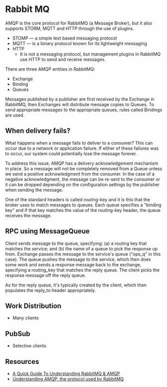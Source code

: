 # Rabbit MQ

AMQP is the core protocol for RabbitMQ (a Message Broker), but it also supports STORM, MQTT and HTTP through the use of plugins.
- STOMP 
    — a simple text based messaging protocol
- MQTT 
    — is a binary protocol known for its lightweight messaging
- HTTP 
    - It is not a messaging protocol, but management plugins in RabbitMQ use HTTP to send and receive messages.

There are three AMQP entities in RabbitMQ:
- Exchange
- Binding
- Queues

Messages published by a publisher are first received by the Exchange in RabbitMQ, then Exchanges will distribute message copies to Queues. To send appropriate messages to the appropriate queues, rules called Bindings are used.

## When delivery fails?
What happens when a message fails to deliver to a consumer? This can occur due to a network or application failure. If either of these failures was to occur, our system could potentially lose the message forever.

To address this issue, AMQP has a delivery acknowledgement mechanism in place. So a message will not be completely removed from a Queue unless we send a positive acknowledgment from the consumer. In the case of a negative acknowledgment, the message can be re-sent to the consumer or it can be dropped depending on the configuration settings by the publisher when sending the message.

One of the standard headers is called routing-key and it is this that the broker uses to match messages to queues. Each queue specifies a "binding key" and if that key matches the value of the routing-key header, the queue receives the message.

## RPC using MessageQueue
Client sends message to the queue, specifying: (a) a routing key that matches the service; and (b) the name of a queue to pick the response up from.
Exchange passes the message to the service's queue ("ops_q" in this case).
The queue pushes the message to the service, which then does some work and sends a response message back to the exchange, specifying a routing_key that matches the reply queue.
The client picks the response message off the reply queue.

As for the reply queue, it's typically created by the client, which then populates the reply_to header appropriately.

## Work Distribution
- Many clients

## PubSub
- Selective clients

## Resources
- [A Quick Guide To Understanding RabbitMQ & AMQP](https://medium.com/swlh/a-quick-guide-to-understanding-rabbitmq-amqp-ba25fdfe421d)
- [Understanding AMQP, the protocol used by RabbitMQ](https://spring.io/blog/2010/06/14/understanding-amqp-the-protocol-used-by-rabbitmq)
